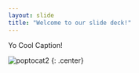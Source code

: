 ```yaml
---
layout: slide
title: "Welcome to our slide deck!"
---
```



Yo Cool Caption!

![poptocat2](https://octodex.github.com/images/poptocat_v2.png)
{: .center}
